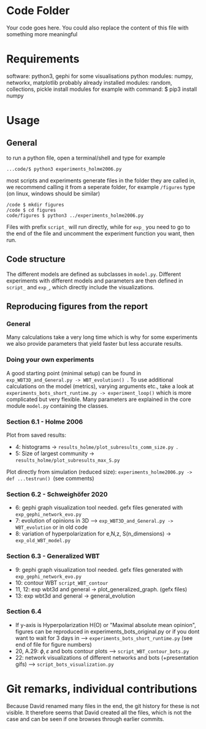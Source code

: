 # Code Folder 

Your code goes here. You could also replace the content of this file with something more meaningful


# Requirements
software: python3, gephi for some visualisations
python modules: numpy, networkx, matplotlib
probably already installed modules: random, collections, pickle
install modules for example with command: $ pip3 install numpy


# Usage
## General
to run a python file, open a terminal/shell and type for example

`...code/$ python3 experiments_holme2006.py`

most scripts and experiments generate files in the folder they are called in, we recommend calling it from a seperate folder, for example `/figures` type (on linux, windows should be similar)

```
/code $ mkdir figures
/code $ cd figures
code/figures $ python3 ../experiments_holme2006.py 
```

Files with prefix `script_` will run directly, while for `exp_` you need to go to the end of the file and uncomment the experiment function you want, then run.

## Code structure
The different models are defined as subclasses in `model.py`. Different experiments with different models and parameters are then defined in `script_` and `exp_`, which directly include the visualizations. 


## Reproducing figures from the report
### General
Many calculations take a very long time which is why for some experiments we also provide parameters that yield faster but less accurate results.
### Doing your own experiments
A good starting point (minimal setup) can be found in `exp_WBT3D_and_General.py -> WBT_evolution() `. To use additional calculations on the model (metrics), varying arguments etc., take a look at `experiments_bots_short_runtime.py -> experiment_loop()` which is more complicated but very flexible. Many parameters are explained in the core module `model.py` containing the classes.

### Section 6.1 - Holme 2006

Plot from saved results: 
* 4: histograms -> `results_holme/plot_subresults_comm_size.py `.
* 5: Size of largest community ->  `results_holme/plot_subresults_max_S.py`

Plot directly from simulation (reduced size): `experiments_holme2006.py -> def ...testrun() `(see comments)

### Section 6.2 - Schweighöfer 2020
* 6: gephi graph visualization tool needed. gefx files generated with `exp_gephi_network_evo.py`
* 7: evolution of opinions in 3D --> `exp_WBT3D_and_General.py -> WBT_evolution` or in old code
* 8: variation of hyperpolarization for e,N,z, S(n_dimensions) -> `exp_old_WBT_model.py`


### Section 6.3 - Generalized WBT
* 9: gephi graph visualization tool needed. gefx files generated with `exp_gephi_network_evo.py`
* 10: contour WBT `script_WBT_contour`
* 11, 12: exp wbt3d and general ->  plot_generalized_graph. (gefx files)
* 13: exp wbt3d and general -> general_evolution
 

### Section 6.4
* If y-axis is Hyperpolarization H(O) or "Maximal absolute mean opinion", figures can be reproduced in experiments_bots_original.py or if you dont want to wait for 3 days in --> `experiments_bots_short_runtime.py` (see end of file for figure numbers)
* 20, A.29: $\phi,\varepsilon$ and bots contour plots --> `script_WBT_contour_bots.py`
* 22: network visualizations of different networks and bots (+presentation gifs) --> `script_bots_visualization.py`


# Git remarks, individual contributions
Because David renamed many files in the end, the git history for these is not visible. It therefore seems that David created all the files, which is not the case and can be seen if one browses through earlier commits.
